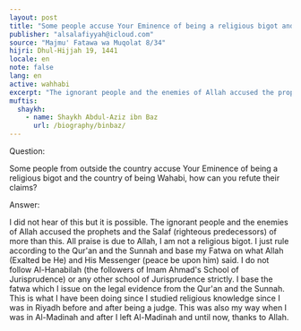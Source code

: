```yaml
---
layout: post
title: "Some people accuse Your Eminence of being a religious bigot and the country of being Wahabi"
publisher: "alsalafiyyah@icloud.com"
source: "Majmu' Fatawa wa Muqolat 8/34"
hijri: Dhul-Hijjah 19, 1441
locale: en
note: false
lang: en
active: wahhabi
excerpt: "The ignorant people and the enemies of Allah accused the prophets and the Salaf (righteous predecessors) of more than this."
muftis:
  shaykh: 
    - name: Shaykh Abdul-Aziz ibn Baz
      url: /biography/binbaz/
---
```


Question: 

Some people from outside the country accuse Your Eminence of being a religious bigot and the country of being Wahabi, how can you refute their claims?

Answer: 

I did not hear of this but it is possible. The ignorant people and the enemies of Allah accused the prophets and the Salaf (righteous predecessors) of more than this. All praise is due to Allah, I am not a religious bigot. I just rule according to the Qur'an and the Sunnah and base my Fatwa on what Allah (Exalted be He) and His Messenger (peace be upon him) said. I do not follow Al-Hanabilah (the followers of Imam Ahmad's School of Jurisprudence) or any other school of Jurisprudence strictly. I base the fatwa which I issue on the legal evidence from the Qur'an and the Sunnah. This is what I have been doing since I studied religious knowledge since I was in Riyadh before and after being a judge. This was also my way when I was in Al-Madinah and after I left Al-Madinah and until now, thanks to Allah.
